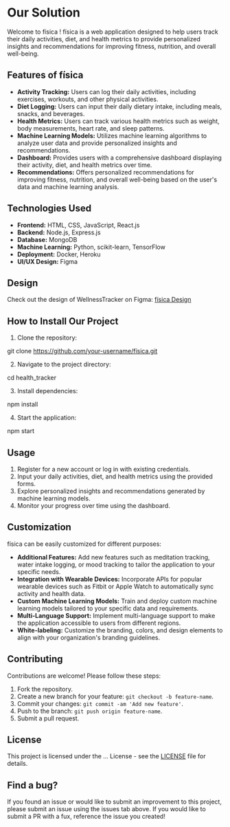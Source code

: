 # Our Solution

Welcome to física ! física is a web application designed to help users track their daily activities, diet, and health metrics to provide personalized insights and recommendations for improving fitness, nutrition, and overall well-being.

## Features of física

- **Activity Tracking:** Users can log their daily activities, including exercises, workouts, and other physical activities.
- **Diet Logging:** Users can input their daily dietary intake, including meals, snacks, and beverages.
- **Health Metrics:** Users can track various health metrics such as weight, body measurements, heart rate, and sleep patterns.
- **Machine Learning Models:** Utilizes machine learning algorithms to analyze user data and provide personalized insights and recommendations.
- **Dashboard:** Provides users with a comprehensive dashboard displaying their activity, diet, and health metrics over time.
- **Recommendations:** Offers personalized recommendations for improving fitness, nutrition, and overall well-being based on the user's data and machine learning analysis.

## Technologies Used

- **Frontend:** HTML, CSS, JavaScript, React.js
- **Backend:** Node.js, Express.js
- **Database:** MongoDB
- **Machine Learning:** Python, scikit-learn, TensorFlow
- **Deployment:** Docker, Heroku
- **UI/UX Design:** Figma

## Design
Check out the design of WellnessTracker on Figma: [física Design](https://www.figma.com/file/u9CgkMMze18QYi2EA0Cpge/Untitled?type=design&node-id=12%3A19&mode=dev&t=NNudcK4d90vv6X7J-1 )

## How to Install Our Project

1. Clone the repository:

git clone https://github.com/your-username/física.git

2. Navigate to the project directory:

cd health_tracker

3. Install dependencies:

npm install

4. Start the application:

npm start


## Usage

1. Register for a new account or log in with existing credentials.
2. Input your daily activities, diet, and health metrics using the provided forms.
3. Explore personalized insights and recommendations generated by machine learning models.
4. Monitor your progress over time using the dashboard.

## Customization

física can be easily customized for different purposes:

- **Additional Features:** Add new features such as meditation tracking, water intake logging, or mood tracking to tailor the application to your specific needs.
- **Integration with Wearable Devices:** Incorporate APIs for popular wearable devices such as Fitbit or Apple Watch to automatically sync activity and health data.
- **Custom Machine Learning Models:** Train and deploy custom machine learning models tailored to your specific data and requirements.
- **Multi-Language Support:** Implement multi-language support to make the application accessible to users from different regions.
- **White-labeling:** Customize the branding, colors, and design elements to align with your organization's branding guidelines.

## Contributing

Contributions are welcome! Please follow these steps:

1. Fork the repository.
2. Create a new branch for your feature: `git checkout -b feature-name`.
3. Commit your changes: `git commit -am 'Add new feature'`.
4. Push to the branch: `git push origin feature-name`.
5. Submit a pull request.

## License

This project is licensed under the ... License - see the [LICENSE](LICENSE) file for details.

## Find a bug?

If you found an issue or would like to submit an improvement to this project, please submit an issue using the issues tab above. If you would like to submit a PR with a fux, reference the issue you created!

